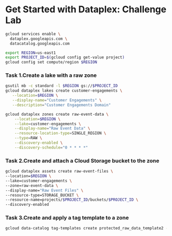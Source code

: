 # Get Started with Dataplex: Challenge Lab

```bash
gcloud services enable \
  dataplex.googleapis.com \
  datacatalog.googleapis.com
```
```bash
export REGION=us-east1
export PROJECT_ID=$(gcloud config get-value project)
gcloud config set compute/region $REGION
```

### **Task 1.Create a lake with a raw zone**

```bash
gsutil mb -c standard -l $REGION gs://$PROJECT_ID
gcloud dataplex lakes create customer-engagements \
   --location=$REGION \
   --display-name="Customer Engagements" \
   --description="Customer Engagements Domain"

gcloud dataplex zones create raw-event-data \
    --location=$REGION \
    --lake=customer-engagements \
    --display-name="Raw Event Data" \
    --resource-location-type=SINGLE_REGION \
    --type=RAW \
    --discovery-enabled \
    --discovery-schedule="0 * * * *"
```

### **Task 2.Create and attach a Cloud Storage bucket to the zone**

```bash
gcloud dataplex assets create raw-event-files \
--location=$REGION \
--lake=customer-engagements \
--zone=raw-event-data \
--display-name="Raw Event Files" \
--resource-type=STORAGE_BUCKET \
--resource-name=projects/$PROJECT_ID/buckets/$PROJECT_ID \
--discovery-enabled 
```
### **Task 3.Create and apply a tag template to a zone**

```bash
gcloud data-catalog tag-templates create protected_raw_data_template2 --field=id=protected_raw_data_flag,display-name=protected_raw_data_flag,type='enum(Y|N)' --location="us-east1"
```
